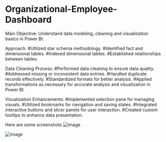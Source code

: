 # Organizational-Employee-Dashboard
Main Objective: Understand data modeling, cleaning and visualization basics in Power BI.

Approach:
#Utilized star schema methodology.
#Identified fact and dimensional tables.
#Indexed dimensional tables.
#Established relationships between tables.

Data Cleaning Process:
#Performed data cleaning to ensure data quality.
#Addressed missing or inconsistent data entries.
#Handled duplicate records effectively.
#Standardized formats for better analysis.
#Applied transformations as necessary for accurate analysis and visualization in Power BI.

Visualization Enhancements:
#Implemented selection pane for managing visuals.
#Utilized bookmarks for navigation and saving states.
#Integrated interactive buttons and slicer panels for user interaction.
#Created custom tooltips to enhance data presentation.

Here are some screenshots
![image](https://github.com/Vetri2509/Organizational-Employee-Dashboard/assets/163424219/d30ed2db-2acc-47f3-981a-e90330af90dc)



![image](https://github.com/Vetri2509/Organizational-Employee-Dashboard/assets/163424219/89b0bece-e2ab-496a-8337-32daf60073bc)


